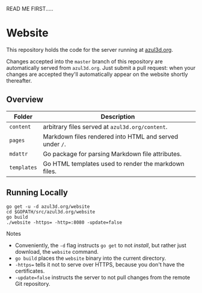 READ ME FIRST.....

# Website

This repository holds the code for the server running at [azul3d.org](https://azul3d.org).

Changes accepted into the `master` branch of this repository are automatically served from `azul3d.org`. Just submit a pull request: when your changes are accepted they'll automatically appear on the website shortly thereafter.

## Overview

| Folder      | Description                                             |
|-------------|---------------------------------------------------------|
| `content`   | arbitrary files served at `azul3d.org/content`.         |
| `pages`     | Markdown files rendered into HTML and served under `/`. |
| `mdattr`    | Go package for parsing Markdown file attributes.        |
| `templates` | Go HTML templates used to render the markdown files.    |

## Running Locally

```
go get -u -d azul3d.org/website
cd $GOPATH/src/azul3d.org/website
go build
./website -https= -http=:8080 -update=false
```

Notes

- Conveniently, the `-d` flag instructs `go get` to not _install_, but rather just download, the `website` command.
- `go build` places the `website` binary into the current directory.
- `-https=` tells it not to serve over HTTPS, because you don't have the certificates.
- `-update=false` instructs the server to not pull changes from the remote Git repository.
